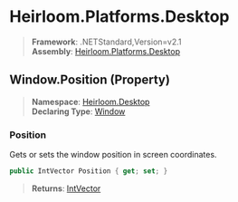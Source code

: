 # Heirloom.Platforms.Desktop

> **Framework**: .NETStandard,Version=v2.1  
> **Assembly**: [Heirloom.Platforms.Desktop][0]

## Window.Position (Property)

> **Namespace**: [Heirloom.Desktop][0]  
> **Declaring Type**: [Window][1]

### Position

Gets or sets the window position in screen coordinates.

```cs
public IntVector Position { get; set; }
```

> **Returns**: [IntVector][2]

[0]: ../../../Heirloom.Platforms.Desktop.md
[1]: ../Window.md
[2]: ../../../Heirloom.Core/Heirloom/IntVector.md

